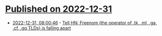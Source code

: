 # [Published on 2022-12-31](index.md)

* [2022-12-31, 08:00:46](https://news.ycombinator.com/item?id=34194555) - [Tell HN: Freenom (the operator of .tk, .ml, .ga, .cf, .gq TLDs) is falling apart](https://news.ycombinator.com/item?id=34194555)
